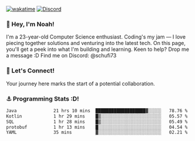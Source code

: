 [![wakatime](https://wakatime.com/badge/user/018b5c7c-fde2-4105-aa96-f5c758abb0a2.svg)](https://wakatime.com/@018b5c7c-fde2-4105-aa96-f5c758abb0a2)
[![Discord](https://img.shields.io/badge/Discord-5865F2?style=flat&logo=discord&logoColor=white)](https://discord.gg/eAW8AGXaGu)



### 👋 Hey, I'm Noah!
I'm a 23-year-old Computer Science enthusiast. Coding's my jam — I love piecing together solutions and venturing into the latest tech. On this page, you'll get a peek into what I'm building and learning. Keen to help? Drop me a message :D 
Find me on Discord: @schufi73

### 🤝 Let's Connect!
Your journey here marks the start of a potential collaboration.

### ⚓ Programming Stats :D!
<!--START_SECTION:waka-->

```txt
Java              21 hrs 10 mins  ███████████████████▓░░░░░   78.76 %
Kotlin            1 hr 29 mins    █▒░░░░░░░░░░░░░░░░░░░░░░░   05.57 %
SQL               1 hr 28 mins    █▒░░░░░░░░░░░░░░░░░░░░░░░   05.49 %
protobuf          1 hr 13 mins    █░░░░░░░░░░░░░░░░░░░░░░░░   04.54 %
YAML              35 mins         ▓░░░░░░░░░░░░░░░░░░░░░░░░   02.21 %
```

<!--END_SECTION:waka-->
